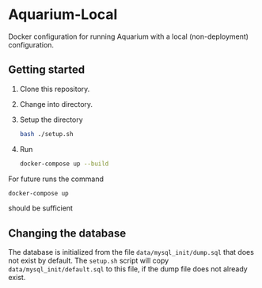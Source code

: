 # Aquarium-Local

Docker configuration for running Aquarium with a local (non-deployment) configuration.

## Getting started

1. Clone this repository.
2. Change into directory.
3. Setup the directory

   ```bash
   bash ./setup.sh
   ```

4. Run

   ```bash
   docker-compose up --build
   ```

For future runs the command

```bash
docker-compose up
```

should be sufficient

## Changing the database

The database is initialized from the file `data/mysql_init/dump.sql` that does not exist by default.
The `setup.sh` script will copy `data/mysql_init/default.sql` to this file, if the dump file does not already exist.
